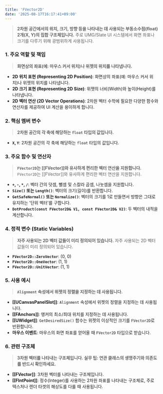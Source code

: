 ```yaml
---
title: 'FVector2D'
date: '2025-08-17T16:17:41+09:00'
---
```

> **2차원 공간에서의 위치, 크기, 방향 등을 나타내는 데 사용되는 부동소수점(float) 2개(X, Y)의 집합 구조체입니다.** 주로 UMG/Slate UI 시스템에서 화면 좌표나 크기를 다루기 위해 광범위하게 사용됩니다.

### **1. 주요 역할 및 책임**
> **화면상의 좌표(예: 마우스 커서 위치)나 위젯의 위치를 나타냅니다.**
* **2D 위치 표현 (Representing 2D Position)**:
	화면상의 좌표(예: 마우스 커서 위치)나 위젯의 위치를 나타냅니다.
* **2D 크기 표현 (Representing 2D Size)**:
	위젯의 너비(Width)와 높이(Height)를 나타냅니다.
* **2D 벡터 연산 (2D Vector Operations)**:
	2차원 벡터 수학에 필요한 다양한 함수와 연산자를 제공하여 UI 계산을 용이하게 합니다.

### **2. 핵심 멤버 변수**
> **2차원 공간의 각 축에 해당하는 `float` 타입의 값입니다.**
* **`X`, `Y`**:
	2차원 공간의 각 축에 해당하는 `float` 타입의 값입니다.

### **3. 주요 함수 및 연산자**
> **`FVector2D`는 [[FVector]]와 유사하게 편리한 벡터 연산을 지원합니다.**
`FVector2D`는 [[FVector]]와 유사하게 편리한 벡터 연산을 지원합니다.
* **`+`, `-`, `*`, `/`**:
	벡터 간의 덧셈, 뺄셈 및 스칼라 곱셈, 나눗셈을 지원합니다.
* **`Size()` 또는 `Length()`**:
	벡터의 크기(길이)를 반환합니다.
* **`GetSafeNormal()` 또는 `Normalize()`**:
	벡터의 크기를 1로 만들면서 방향은 그대로 유지하는 '단위 벡터'를 구합니다.
* **`DotProduct(const FVector2D& V1, const FVector2D& V2)`**:
	두 벡터의 내적을 계산합니다.

### **4. 정적 변수 (Static Variables)**
> **자주 사용되는 2D 벡터 값들이 미리 정의되어 있습니다.**
자주 사용되는 2D 벡터 값들이 미리 정의되어 있습니다.
* **`FVector2D::ZeroVector`**:
	(0, 0)
* **`FVector2D::OneVector`**:
	(1, 1)
* **`FVector2D::UnitVector`**:
	(1, 1)

### **5. 사용 예시**
> **`Alignment` 속성에서 위젯의 정렬을 지정하는 데 사용됩니다.**
* **[[UCanvasPanelSlot]]**:
	`Alignment` 속성에서 위젯의 정렬을 지정하는 데 사용됩니다.
* **[[FAnchors]]**:
	앵커의 최소/최대 위치를 지정하는 데 사용됩니다.
* **[[UWidget]]**:
	`GetDesiredSize()` 함수는 위젯의 이상적인 크기를 `FVector2D`로 반환합니다.
* **마우스 이벤트**:
	마우스의 화면 좌표를 얻어올 때 `FVector2D` 타입으로 받습니다.

### **6. 관련 구조체**
> **3차원 벡터를 나타내는 구조체입니다. 실무 팁: 연관 클래스의 생명주기와 의존도를 반드시 확인하세요.**
* **[[FVector]]**:
	3차원 벡터를 나타내는 구조체입니다.
* **[[FIntPoint]]**:
	정수(Integer)를 사용하는 2차원 좌표를 나타내는 구조체로, 주로 텍스처나 렌더 타겟의 해상도를 다룰 때 사용됩니다.
